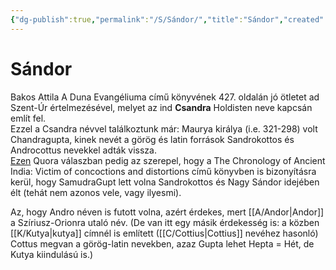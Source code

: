 ```yaml
---
{"dg-publish":true,"permalink":"/S/Sándor/","title":"Sándor","created":"2023-11-03T03:00","updated":"2024-04-12T16:59"}
---
```



# Sándor

Bakos Attila A Duna Evangéliuma című könyvének 427. oldalán jó ötletet ad Szent-Úr értelmezésével, melyet az ind **Csandra** Holdisten neve kapcsán említ fel.  
Ezzel a Csandra névvel találkoztunk már: Maurya királya (i.e. 321-298) volt Chandragupta, kinek nevét a görög és latin források Sandrokottos és Androcottus nevekkel adták vissza.  
[Ezen](https://qr.ae/pG7axl) Quora válaszban pedig az szerepel, hogy a The Chronology of Ancient India: Victim of concoctions and distortions című könyvben is bizonyításra kerül, hogy SamudraGupt lett volna Sandrokottos és Nagy Sándor idejében élt (tehát nem azonos vele, vagy ilyesmi).  

Az, hogy Andro néven is futott volna, azért érdekes, mert [[A/Andor\|Andor]] a Szíriusz-Orionra utaló név. (De van itt egy másik érdekesség is: a közben [[K/Kutya\|kutya]] címnél is említett ([[C/Cottius\|Cottius]] nevéhez hasonló) Cottus megvan a görög-latin nevekben, azaz Gupta lehet Hepta = Hét, de Kutya kiindulású is.)  